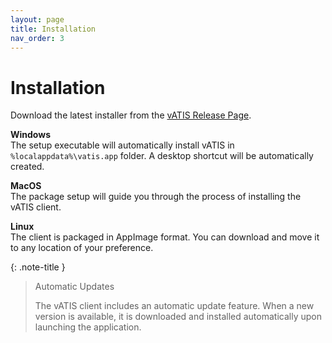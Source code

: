 ```yaml
---
layout: page
title: Installation
nav_order: 3
---
```


# Installation

Download the latest installer from the [vATIS Release Page](https://github.com/vatis-project/vatis/releases/latest).

**Windows**<br/>
The setup executable will automatically install vATIS in `%localappdata%\vatis.app` folder. A desktop shortcut will be automatically created.

**MacOS**<br/>
The package setup will guide you through the process of installing the vATIS client.

**Linux**<br/>
The client is packaged in AppImage format. You can download and move it to any location of your preference.


{: .note-title }
> Automatic Updates
>
> The vATIS client includes an automatic update feature. When a new version is available, it is downloaded and installed automatically upon launching the application.